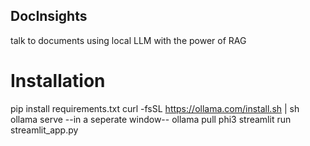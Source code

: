 ## DocInsights

talk to documents using local LLM with the power of RAG

# Installation
pip install requirements.txt
curl -fsSL https://ollama.com/install.sh | sh
ollama serve
--in a seperate window--
ollama pull phi3
streamlit run streamlit_app.py
